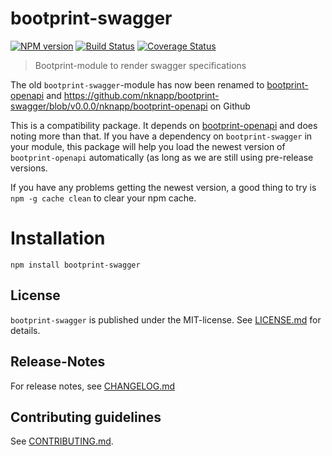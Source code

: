 # bootprint-swagger 

[![NPM version](https://badge.fury.io/js/bootprint-swagger.svg)](http://badge.fury.io/js/bootprint-swagger)
[![Build Status](https://travis-ci.org/nknapp/bootprint-swagger.svg?branch=master)](https://travis-ci.org/nknapp/bootprint-swagger)
[![Coverage Status](https://img.shields.io/coveralls/nknapp/bootprint-swagger.svg)](https://coveralls.io/r/nknapp/bootprint-swagger)

> Bootprint-module to render swagger specifications

The old `bootprint-swagger`-module has now been renamed to [bootprint-openapi](https://npmjs.com/package/bootprint-openapi) and
https://github.com/nknapp/bootprint-swagger/blob/v0.0.0/nknapp/bootprint-openapi on Github

This is a compatibility package. It depends on [bootprint-openapi](https://npmjs.com/package/bootprint-openapi) and does noting more than
that. If you have a dependency on `bootprint-swagger` in your module, this package will help you
load the newest version of `bootprint-openapi` automatically (as long as we are still using 
pre-release versions.

If you have any problems getting the newest version, a good thing to try is `npm -g cache clean` 
to clear your npm cache.

# Installation

```
npm install bootprint-swagger
```




## License

`bootprint-swagger` is published under the MIT-license. 
See [LICENSE.md](LICENSE.md) for details.

## Release-Notes
 
For release notes, see [CHANGELOG.md](CHANGELOG.md)
 
## Contributing guidelines

See [CONTRIBUTING.md](CONTRIBUTING.md).
